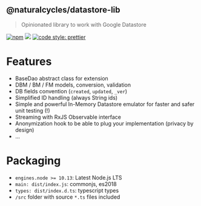 ## @naturalcycles/datastore-lib

> Opinionated library to work with Google Datastore

[![npm](https://img.shields.io/npm/v/@naturalcycles/datastore-lib/latest.svg)](https://www.npmjs.com/package/@naturalcycles/datastore-lib)
[![](https://circleci.com/gh/NaturalCycles/datastore-lib.svg?style=shield&circle-token=cbb20b471eb9c1d5ed975e28c2a79a45671d78ea)](https://circleci.com/gh/NaturalCycles/datastore-lib)
[![code style: prettier](https://img.shields.io/badge/code_style-prettier-ff69b4.svg?style=flat-square)](https://github.com/prettier/prettier)

# Features

- BaseDao abstract class for extension
- DBM / BM / FM models, conversion, validation
- DB fields convention (`created`, `updated`, `_ver`)
- Simplified ID handling (always String ids)
- Simple and powerful In-Memory Datastore emulator for faster and safer unit testing (!)
- Streaming with RxJS Observable interface
- Anonymization hook to be able to plug your implementation (privacy by design)
- ...

# Packaging

- `engines.node >= 10.13`: Latest Node.js LTS
- `main: dist/index.js`: commonjs, es2018
- `types: dist/index.d.ts`: typescript types
- `/src` folder with source `*.ts` files included
